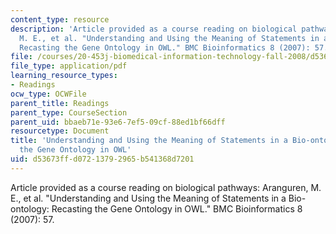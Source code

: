 ```yaml
---
content_type: resource
description: 'Article provided as a course reading on biological pathways: Aranguren,
  M. E., et al. "Understanding and Using the Meaning of Statements in a Bio-ontology:
  Recasting the Gene Ontology in OWL." BMC Bioinformatics 8 (2007): 57.'
file: /courses/20-453j-biomedical-information-technology-fall-2008/d53673ffd07213792965b541368d7201_aranguren_bmc.pdf
file_type: application/pdf
learning_resource_types:
- Readings
ocw_type: OCWFile
parent_title: Readings
parent_type: CourseSection
parent_uid: bbaeb71e-93e6-7ef5-09cf-88ed1bf66dff
resourcetype: Document
title: 'Understanding and Using the Meaning of Statements in a Bio-ontology: Recasting
  the Gene Ontology in OWL'
uid: d53673ff-d072-1379-2965-b541368d7201
---
```

Article provided as a course reading on biological pathways: Aranguren, M. E., et al. "Understanding and Using the Meaning of Statements in a Bio-ontology: Recasting the Gene Ontology in OWL." BMC Bioinformatics 8 (2007): 57.

